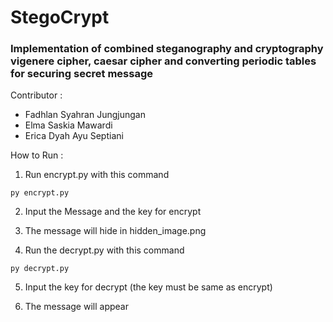 # StegoCrypt

<h3>Implementation of combined steganography and cryptography vigenere cipher, caesar cipher and converting periodic tables for securing secret message</h3>

Contributor :

- Fadhlan Syahran Jungjungan
- Elma Saskia Mawardi
- Erica Dyah Ayu Septiani

How to Run :

1. Run encrypt.py with this command

```
py encrypt.py
```

2. Input the Message and the key for encrypt

3. The message will hide in hidden_image.png

4. Run the decrypt.py with this command

```
py decrypt.py
```

5. Input the key for decrypt (the key must be same as encrypt)

6. The message will appear
